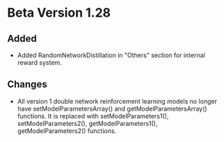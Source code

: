 # Beta Version 1.28

## Added

* Added RandomNetworkDistillation in "Others" section for internal reward system.

## Changes

* All version 1 double network reinforcement learning models no longer have setModelParametersArray() and getModelParametersArray() functions. It is replaced with setModelParameters1(), setModelParameters2(), getModelParameters1(), getModelParameters2() functions.
